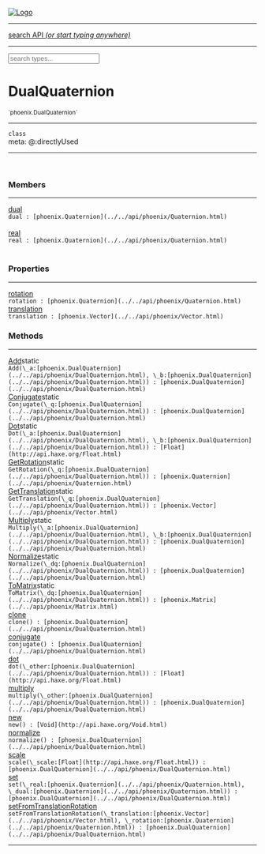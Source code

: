 
[![Logo](../../images/logo.png)](../../api/index.html)

<hr/>
<a href="#" id="search_bar" onclick="return;"><div> search API <em>(or start typing anywhere)</em> </div></a>
<hr/>

<script src="../../js/omnibar.js"> </script>
<link rel="stylesheet" type="text/css" href="../../css/omnibar.css" media="all">

<div id="omnibar"> <a href="#" onclick="return" id="omnibar_close"></a> <input id="omnibar_text" type="text" placeholder="search types..."></input></div>
<script  id="typelist" data-relpath="../../" data-types="Luxe,luxe.AppConfig,luxe.Audio,luxe.AudioEvent,luxe.AudioHandle,luxe.AudioInstance,luxe.AudioSource,luxe.AudioState,luxe.BitmapFontInfo,luxe.BytesInfo,luxe.Camera,luxe.Circle,luxe.Color,luxe.ColorHSL,luxe.ColorHSV,luxe.Component,luxe.Core,luxe.Cursor,luxe.Debug,luxe.DebugError,luxe.Draw,luxe.EmitHandler,luxe.Emitter,luxe.Entity,luxe.Events,luxe.Game,luxe.GamepadEvent,luxe.GamepadEventType,luxe.HandlerList,luxe.ID,luxe.IO,luxe.Input,luxe.InputEvent,luxe.InputType,luxe.InteractState,luxe.ItemInfo,luxe.JSONInfo,luxe.Key,luxe.KeyEvent,luxe.Log,luxe.Matrix,luxe.Mesh,luxe.ModState,luxe.MouseButton,luxe.MouseEvent,luxe.NineSlice,luxe.Objects,luxe.Parcel,luxe.ParcelChange,luxe.ParcelEvent,luxe.ParcelList,luxe.ParcelProgress,luxe.ParcelState,luxe.Particle,luxe.ParticleEmitter,luxe.ParticleSystem,luxe.Physics,luxe.PhysicsEngine,luxe.ProjectionType,luxe.Quaternion,luxe.Rectangle,luxe.ResourceEvent,luxe.ResourceState,luxe.ResourceStats,luxe.ResourceType,luxe.Resources,luxe.Scan,luxe.Scene,luxe.Screen,luxe.ShaderInfo,luxe.SizeMode,luxe.SoundInfo,luxe.Sprite,luxe.State,luxe.States,luxe.Tag,luxe.Text,luxe.TextAlign,luxe.TextEvent,luxe.TextEventType,luxe.TextInfo,luxe.TextureInfo,luxe.Timer,luxe.TouchEvent,luxe.Transform,luxe.UserConfig,luxe.Vec,luxe.Vector,luxe.Visual,luxe.WindowEvent,luxe.WindowEventData,luxe.WindowEventType,luxe._Emitter.EmitNode,luxe._Events.EventConnection,luxe._Events.EventObject,luxe._Input.MouseButton_Impl_,luxe._Log.LogError,luxe._NineSlice.Slice,luxe._Parcel.ParcelEvent_Impl_,luxe._Parcel.ParcelState_Impl_,luxe._Particles.ParticleEmitterInitData,luxe._Resources.ResourceEvent_Impl_,luxe._Resources.ResourceState_Impl_,luxe._Resources.ResourceType_Impl_,luxe.collision.Collision,luxe.collision.ShapeDrawer,luxe.collision.ShapeDrawerLuxe,luxe.collision.data.RayCollision,luxe.collision.data.RayCollisionHelper,luxe.collision.data.RayIntersection,luxe.collision.data.ShapeCollision,luxe.collision.sat.Common,luxe.collision.sat.SAT2D,luxe.collision.shapes.Circle,luxe.collision.shapes.Polygon,luxe.collision.shapes.Ray,luxe.collision.shapes.Shape,luxe.components.Components,luxe.components.cameras.FlyCamera,luxe.components.physics.nape.BoxCollider,luxe.components.physics.nape.BoxColliderOptions,luxe.components.physics.nape.CircleCollider,luxe.components.physics.nape.CircleColliderOptions,luxe.components.physics.nape.NapeBody,luxe.components.physics.nape.NapeBodyOptions,luxe.components.physics.nape.PolygonCollider,luxe.components.physics.nape.PolygonColliderOptions,luxe.components.render.MeshComponent,luxe.components.sprite.SpriteAnimation,luxe.components.sprite.SpriteAnimationData,luxe.components.sprite.SpriteAnimationEventData,luxe.components.sprite.SpriteAnimationFrame,luxe.components.sprite.SpriteAnimationFrameEvent,luxe.components.sprite.SpriteAnimationFrameSource,luxe.components.sprite.SpriteAnimationType,luxe.debug.BatcherDebugView,luxe.debug.DebugInspectorOptions,luxe.debug.DebugView,luxe.debug.Inspector,luxe.debug.ProfilerDebugView,luxe.debug.RenderStats,luxe.debug.SceneDebugView,luxe.debug.StatsDebugView,luxe.debug.TraceDebugView,luxe.debug._ProfilerDebugView.ProfilerBar,luxe.debug._ProfilerDebugView.ProfilerGraph,luxe.debug._ProfilerDebugView.ProfilerValue,luxe.importers.bitmapfont.BitmapFontData,luxe.importers.bitmapfont.BitmapFontParser,luxe.importers.bitmapfont.Character,luxe.importers.obj.Data,luxe.importers.obj.Normal,luxe.importers.obj.Reader,luxe.importers.obj.UV,luxe.importers.obj.Vector,luxe.importers.obj.Vertex,luxe.importers.texturepacker.TexturePackerData,luxe.importers.texturepacker.TexturePackerFrame,luxe.importers.texturepacker.TexturePackerJSON,luxe.importers.texturepacker.TexturePackerJSONType,luxe.importers.texturepacker.TexturePackerMeta,luxe.importers.texturepacker.TexturePackerRect,luxe.importers.texturepacker.TexturePackerSize,luxe.importers.texturepacker.TexturePackerSpriteAnimation,luxe.importers.tiled.TiledImage,luxe.importers.tiled.TiledImageLayer,luxe.importers.tiled.TiledLayer,luxe.importers.tiled.TiledMap,luxe.importers.tiled.TiledMapData,luxe.importers.tiled.TiledMapOptions,luxe.importers.tiled.TiledObject,luxe.importers.tiled.TiledObjectGroup,luxe.importers.tiled.TiledObjectType,luxe.importers.tiled.TiledPolyObject,luxe.importers.tiled.TiledPropertyTile,luxe.importers.tiled.TiledTile,luxe.importers.tiled.TiledTileset,luxe.importers.tiled.TiledUtil,luxe.macros.BuildVersion,luxe.macros.ComponentRules,luxe.macros.EntityRules,luxe.options.AudioResourceOptions,luxe.options.BatcherOptions,luxe.options.BitmapFontOptions,luxe.options.BytesResourceOptions,luxe.options.CameraOptions,luxe.options.CircleGeometryOptions,luxe.options.ColorOptions,luxe.options.ComponentOptions,luxe.options.DrawArcOptions,luxe.options.DrawBoxOptions,luxe.options.DrawCircleOptions,luxe.options.DrawLineOptions,luxe.options.DrawNgonOptions,luxe.options.DrawPlaneOptions,luxe.options.DrawPolygonOptions,luxe.options.DrawRectangleOptions,luxe.options.DrawRingOptions,luxe.options.DrawTextureOptions,luxe.options.EntityOptions,luxe.options.GeometryOptions,luxe.options.JSONResourceOptions,luxe.options.LineGeometryOptions,luxe.options.LoadAudioOptions,luxe.options.LoadFontOptions,luxe.options.LoadShaderOptions,luxe.options.LoadTextureOptions,luxe.options.LuxeCameraOptions,luxe.options.MeshOptions,luxe.options.NineSliceOptions,luxe.options.ParcelOptions,luxe.options.ParcelProgressOptions,luxe.options.ParticleEmitterOptions,luxe.options.ParticleOptions,luxe.options.PlaneGeometryOptions,luxe.options.QuadGeometryOptions,luxe.options.RectangleGeometryOptions,luxe.options.RenderProperties,luxe.options.RenderTextureOptions,luxe.options.ResourceOptions,luxe.options.ShaderOptions,luxe.options.SpriteOptions,luxe.options.StateOptions,luxe.options.StatesOptions,luxe.options.TextOptions,luxe.options.TextResourceOptions,luxe.options.TextureOptions,luxe.options.TileLayerOptions,luxe.options.TileOptions,luxe.options.TilemapOptions,luxe.options.TilemapVisualOptions,luxe.options.TilesetOptions,luxe.options.TransformProperties,luxe.options.VisualOptions,luxe.options._DrawOptions.DrawOptions,luxe.physics.nape.DebugDraw,luxe.physics.nape.PhysicsNape,luxe.physics.nape._DebugDraw.CachedGeometry,luxe.resource.AudioResource,luxe.resource.BytesResource,luxe.resource.JSONResource,luxe.resource.Resource,luxe.resource.TextResource,luxe.structural.BST,luxe.structural.BSTNode,luxe.structural.BSTTraverseMethod,luxe.structural.Bag,luxe.structural.BalancedBST,luxe.structural.BalancedBSTIterator,luxe.structural.BalancedBSTNode,luxe.structural.BalancedBSTTraverseMethod,luxe.structural.Heap,luxe.structural.OrderedMap,luxe.structural.OrderedMapIterator,luxe.structural.Pool,luxe.structural.Stack,luxe.structural.StackNode,luxe.structural._Bag.BagNode,luxe.structural._BalancedBST.NodeColor,luxe.tilemaps.Isometric,luxe.tilemaps.IsometricVisual,luxe.tilemaps.Ortho,luxe.tilemaps.OrthoVisual,luxe.tilemaps.Tile,luxe.tilemaps.TileArray,luxe.tilemaps.TileLayer,luxe.tilemaps.TileOffset,luxe.tilemaps.Tilemap,luxe.tilemaps.TilemapOrientation,luxe.tilemaps.TilemapVisual,luxe.tilemaps.TilemapVisualLayerGeometry,luxe.tilemaps.Tileset,luxe.tween.Actuate,luxe.tween.BezierPath,luxe.tween.ComponentPath,luxe.tween.IComponentPath,luxe.tween.LinearPath,luxe.tween.MotionPath,luxe.tween.ObjectHash,luxe.tween.RotationPath,luxe.tween._Actuate.TweenTimer,luxe.tween.actuators.GenericActuator,luxe.tween.actuators.IGenericActuator,luxe.tween.actuators.MethodActuator,luxe.tween.actuators.MotionPathActuator,luxe.tween.actuators.PropertyDetails,luxe.tween.actuators.PropertyPathDetails,luxe.tween.actuators.SimpleActuator,luxe.tween.easing.Back,luxe.tween.easing.BackEaseIn,luxe.tween.easing.BackEaseInOut,luxe.tween.easing.BackEaseOut,luxe.tween.easing.Bounce,luxe.tween.easing.BounceEaseIn,luxe.tween.easing.BounceEaseInOut,luxe.tween.easing.BounceEaseOut,luxe.tween.easing.Cubic,luxe.tween.easing.CubicEaseIn,luxe.tween.easing.CubicEaseInOut,luxe.tween.easing.CubicEaseOut,luxe.tween.easing.Elastic,luxe.tween.easing.ElasticEaseIn,luxe.tween.easing.ElasticEaseInOut,luxe.tween.easing.ElasticEaseOut,luxe.tween.easing.Expo,luxe.tween.easing.ExpoEaseIn,luxe.tween.easing.ExpoEaseInOut,luxe.tween.easing.ExpoEaseOut,luxe.tween.easing.IEasing,luxe.tween.easing.Linear,luxe.tween.easing.LinearEaseNone,luxe.tween.easing.Quad,luxe.tween.easing.QuadEaseIn,luxe.tween.easing.QuadEaseInOut,luxe.tween.easing.QuadEaseOut,luxe.tween.easing.Quart,luxe.tween.easing.QuartEaseIn,luxe.tween.easing.QuartEaseInOut,luxe.tween.easing.QuartEaseOut,luxe.tween.easing.Quint,luxe.tween.easing.QuintEaseIn,luxe.tween.easing.QuintEaseInOut,luxe.tween.easing.QuintEaseOut,luxe.tween.easing.Sine,luxe.tween.easing.SineEaseIn,luxe.tween.easing.SineEaseInOut,luxe.tween.easing.SineEaseOut,luxe.utils.GeometryUtils,luxe.utils.Maths,luxe.utils.Random,luxe.utils.Utils,luxe.utils.unifill.CodePoint,luxe.utils.unifill.CodePointIter,luxe.utils.unifill.Exception,luxe.utils.unifill.InternalEncoding,luxe.utils.unifill.InternalEncodingBackwardIter,luxe.utils.unifill.InternalEncodingIter,luxe.utils.unifill.Unicode,luxe.utils.unifill.Unifill,luxe.utils.unifill.Utf16,luxe.utils.unifill.Utf32,luxe.utils.unifill.Utf8,luxe.utils.unifill._CodePoint.CodePoint_Impl_,luxe.utils.unifill._InternalEncoding.UtfX,luxe.utils.unifill._Utf16.StringU16,luxe.utils.unifill._Utf16.StringU16Buffer,luxe.utils.unifill._Utf16.StringU16Buffer_Impl_,luxe.utils.unifill._Utf16.StringU16_Impl_,luxe.utils.unifill._Utf16.Utf16Impl,luxe.utils.unifill._Utf16.Utf16_Impl_,luxe.utils.unifill._Utf32.Utf32_Impl_,luxe.utils.unifill._Utf8.StringU8,luxe.utils.unifill._Utf8.StringU8_Impl_,luxe.utils.unifill._Utf8.Utf8Impl,luxe.utils.unifill._Utf8.Utf8_Impl_,phoenix.BatchState,phoenix.Batcher,phoenix.BatcherEventType,phoenix.BatcherKey,phoenix.BitmapFont,phoenix.BlendEquation,phoenix.BlendMode,phoenix.Camera,phoenix.Circle,phoenix.ClampType,phoenix.Color,phoenix.ColorHSL,phoenix.ColorHSV,phoenix.ComponentOrder,phoenix.DualQuaternion,phoenix.FOVType,phoenix.FilterType,phoenix.Matrix,phoenix.MatrixTransform,phoenix.PrimitiveType,phoenix.ProjectionType,phoenix.Quaternion,phoenix.Ray,phoenix.Rectangle,phoenix.RenderPass,phoenix.RenderPath,phoenix.RenderState,phoenix.RenderTexture,phoenix.Renderer,phoenix.RendererStats,phoenix.Shader,phoenix.Spatial,phoenix.TextAlign,phoenix.Texture,phoenix.TextureDataType,phoenix.TextureFormat,phoenix.TextureID,phoenix.TextureSubmitTarget,phoenix.TextureType,phoenix.Transform,phoenix.Uniforms,phoenix.Vec,phoenix.Vector,phoenix._Batcher.BatcherEventType_Impl_,phoenix._Batcher.BlendEquation_Impl_,phoenix._Batcher.BlendMode_Impl_,phoenix._Batcher.PrimitiveType_Impl_,phoenix._BitmapFont.TextAlign_Impl_,phoenix._Renderer.DefaultShader,phoenix._Renderer.DefaultShaders,phoenix._Shader.Location,phoenix._Shader.Uniform,phoenix._Texture.ClampSlot,phoenix._Texture.ClampSlot_Impl_,phoenix._Texture.ClampType_Impl_,phoenix._Texture.FilterSlot,phoenix._Texture.FilterSlot_Impl_,phoenix._Texture.FilterType_Impl_,phoenix._Texture.TextureSubmitTarget_Impl_,phoenix._Texture.TextureType_Impl_,phoenix._Vector.ComponentOrder_Impl_,phoenix._Vector.Vec_Impl_,phoenix.geometry.ArcGeometry,phoenix.geometry.CircleGeometry,phoenix.geometry.EvTextGeometry,phoenix.geometry.Geometry,phoenix.geometry.GeometryKey,phoenix.geometry.GeometryState,phoenix.geometry.LineGeometry,phoenix.geometry.PackedQuad,phoenix.geometry.PackedQuadOptions,phoenix.geometry.PlaneGeometry,phoenix.geometry.QuadGeometry,phoenix.geometry.QuadPackGeometry,phoenix.geometry.RectangleGeometry,phoenix.geometry.RingGeometry,phoenix.geometry.TextGeometry,phoenix.geometry.TextGeometryOptions,phoenix.geometry.TextureCoord,phoenix.geometry.TextureCoordSet,phoenix.geometry.Vertex,phoenix.geometry._TextGeometry.EvTextGeometry_Impl_,phoenix.utils.Rendering"></script>


<h1>DualQuaternion</h1>
<small>`phoenix.DualQuaternion`</small>



<hr/>

`class`<br/><span class="meta">
meta: @:directlyUsed</span>

<hr/>


&nbsp;
&nbsp;




<h3>Members</h3> <hr/><span class="member apipage">
                <a name="dual"><a class="lift" href="#dual">dual</a></a><div class="clear"></div>
                <code class="signature apipage">dual : [phoenix.Quaternion](../../api/phoenix/Quaternion.html)</code><br/></span>
            <span class="small_desc_flat"></span><br/><span class="member apipage">
                <a name="real"><a class="lift" href="#real">real</a></a><div class="clear"></div>
                <code class="signature apipage">real : [phoenix.Quaternion](../../api/phoenix/Quaternion.html)</code><br/></span>
            <span class="small_desc_flat"></span><br/>

<h3>Properties</h3> <hr/><span class="member apipage">
                <a name="rotation"><a class="lift" href="#rotation">rotation</a></a><div class="clear"></div>
                <code class="signature apipage">rotation : [phoenix.Quaternion](../../api/phoenix/Quaternion.html)</code><br/></span>
            <span class="small_desc_flat"></span><span class="member apipage">
                <a name="translation"><a class="lift" href="#translation">translation</a></a><div class="clear"></div>
                <code class="signature apipage">translation : [phoenix.Vector](../../api/phoenix/Vector.html)</code><br/></span>
            <span class="small_desc_flat"></span>

<h3>Methods</h3> <hr/><span class="method apipage">
            <a name="Add"><a class="lift" href="#Add">Add</a></a><span class="inline-block static">static</span><div class="clear"></div>
            <code class="signature apipage">Add(\_a:[phoenix.DualQuaternion](../../api/phoenix/DualQuaternion.html)<span></span>, \_b:[phoenix.DualQuaternion](../../api/phoenix/DualQuaternion.html)<span></span>) : [phoenix.DualQuaternion](../../api/phoenix/DualQuaternion.html)</code><br/><span class="small_desc_flat"></span>


</span>
<span class="method apipage">
            <a name="Conjugate"><a class="lift" href="#Conjugate">Conjugate</a></a><span class="inline-block static">static</span><div class="clear"></div>
            <code class="signature apipage">Conjugate(\_q:[phoenix.DualQuaternion](../../api/phoenix/DualQuaternion.html)<span></span>) : [phoenix.DualQuaternion](../../api/phoenix/DualQuaternion.html)</code><br/><span class="small_desc_flat"></span>


</span>
<span class="method apipage">
            <a name="Dot"><a class="lift" href="#Dot">Dot</a></a><span class="inline-block static">static</span><div class="clear"></div>
            <code class="signature apipage">Dot(\_a:[phoenix.DualQuaternion](../../api/phoenix/DualQuaternion.html)<span></span>, \_b:[phoenix.DualQuaternion](../../api/phoenix/DualQuaternion.html)<span></span>) : [Float](http://api.haxe.org/Float.html)</code><br/><span class="small_desc_flat"></span>


</span>
<span class="method apipage">
            <a name="GetRotation"><a class="lift" href="#GetRotation">GetRotation</a></a><span class="inline-block static">static</span><div class="clear"></div>
            <code class="signature apipage">GetRotation(\_q:[phoenix.DualQuaternion](../../api/phoenix/DualQuaternion.html)<span></span>) : [phoenix.Quaternion](../../api/phoenix/Quaternion.html)</code><br/><span class="small_desc_flat"></span>


</span>
<span class="method apipage">
            <a name="GetTranslation"><a class="lift" href="#GetTranslation">GetTranslation</a></a><span class="inline-block static">static</span><div class="clear"></div>
            <code class="signature apipage">GetTranslation(\_q:[phoenix.DualQuaternion](../../api/phoenix/DualQuaternion.html)<span></span>) : [phoenix.Vector](../../api/phoenix/Vector.html)</code><br/><span class="small_desc_flat"></span>


</span>
<span class="method apipage">
            <a name="Multiply"><a class="lift" href="#Multiply">Multiply</a></a><span class="inline-block static">static</span><div class="clear"></div>
            <code class="signature apipage">Multiply(\_a:[phoenix.DualQuaternion](../../api/phoenix/DualQuaternion.html)<span></span>, \_b:[phoenix.DualQuaternion](../../api/phoenix/DualQuaternion.html)<span></span>) : [phoenix.DualQuaternion](../../api/phoenix/DualQuaternion.html)</code><br/><span class="small_desc_flat"></span>


</span>
<span class="method apipage">
            <a name="Normalize"><a class="lift" href="#Normalize">Normalize</a></a><span class="inline-block static">static</span><div class="clear"></div>
            <code class="signature apipage">Normalize(\_dq:[phoenix.DualQuaternion](../../api/phoenix/DualQuaternion.html)<span></span>) : [phoenix.DualQuaternion](../../api/phoenix/DualQuaternion.html)</code><br/><span class="small_desc_flat"></span>


</span>
<span class="method apipage">
            <a name="ToMatrix"><a class="lift" href="#ToMatrix">ToMatrix</a></a><span class="inline-block static">static</span><div class="clear"></div>
            <code class="signature apipage">ToMatrix(\_dq:[phoenix.DualQuaternion](../../api/phoenix/DualQuaternion.html)<span></span>) : [phoenix.Matrix](../../api/phoenix/Matrix.html)</code><br/><span class="small_desc_flat"></span>


</span>
<span class="method apipage">
            <a name="clone"><a class="lift" href="#clone">clone</a></a><div class="clear"></div>
            <code class="signature apipage">clone() : [phoenix.DualQuaternion](../../api/phoenix/DualQuaternion.html)</code><br/><span class="small_desc_flat"></span>


</span>
<span class="method apipage">
            <a name="conjugate"><a class="lift" href="#conjugate">conjugate</a></a><div class="clear"></div>
            <code class="signature apipage">conjugate() : [phoenix.DualQuaternion](../../api/phoenix/DualQuaternion.html)</code><br/><span class="small_desc_flat"></span>


</span>
<span class="method apipage">
            <a name="dot"><a class="lift" href="#dot">dot</a></a><div class="clear"></div>
            <code class="signature apipage">dot(\_other:[phoenix.DualQuaternion](../../api/phoenix/DualQuaternion.html)<span></span>) : [Float](http://api.haxe.org/Float.html)</code><br/><span class="small_desc_flat"></span>


</span>
<span class="method apipage">
            <a name="multiply"><a class="lift" href="#multiply">multiply</a></a><div class="clear"></div>
            <code class="signature apipage">multiply(\_other:[phoenix.DualQuaternion](../../api/phoenix/DualQuaternion.html)<span></span>) : [phoenix.DualQuaternion](../../api/phoenix/DualQuaternion.html)</code><br/><span class="small_desc_flat"></span>


</span>
<span class="method apipage">
            <a name="new"><a class="lift" href="#new">new</a></a><div class="clear"></div>
            <code class="signature apipage">new() : [Void](http://api.haxe.org/Void.html)</code><br/><span class="small_desc_flat"></span>


</span>
<span class="method apipage">
            <a name="normalize"><a class="lift" href="#normalize">normalize</a></a><div class="clear"></div>
            <code class="signature apipage">normalize() : [phoenix.DualQuaternion](../../api/phoenix/DualQuaternion.html)</code><br/><span class="small_desc_flat"></span>


</span>
<span class="method apipage">
            <a name="scale"><a class="lift" href="#scale">scale</a></a><div class="clear"></div>
            <code class="signature apipage">scale(\_scale:[Float](http://api.haxe.org/Float.html)<span></span>) : [phoenix.DualQuaternion](../../api/phoenix/DualQuaternion.html)</code><br/><span class="small_desc_flat"></span>


</span>
<span class="method apipage">
            <a name="set"><a class="lift" href="#set">set</a></a><div class="clear"></div>
            <code class="signature apipage">set(\_real:[phoenix.Quaternion](../../api/phoenix/Quaternion.html)<span></span>, \_dual:[phoenix.Quaternion](../../api/phoenix/Quaternion.html)<span></span>) : [phoenix.DualQuaternion](../../api/phoenix/DualQuaternion.html)</code><br/><span class="small_desc_flat"></span>


</span>
<span class="method apipage">
            <a name="setFromTranslationRotation"><a class="lift" href="#setFromTranslationRotation">setFromTranslationRotation</a></a><div class="clear"></div>
            <code class="signature apipage">setFromTranslationRotation(\_translation:[phoenix.Vector](../../api/phoenix/Vector.html)<span></span>, \_rotation:[phoenix.Quaternion](../../api/phoenix/Quaternion.html)<span></span>) : [phoenix.DualQuaternion](../../api/phoenix/DualQuaternion.html)</code><br/><span class="small_desc_flat"></span>


</span>



<hr/>

&nbsp;
&nbsp;
&nbsp;
&nbsp;
